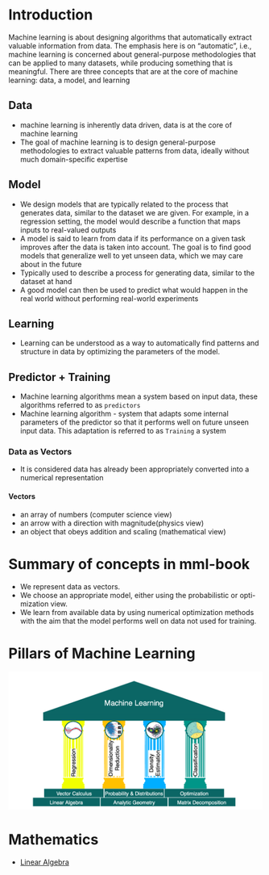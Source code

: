 # Introduction

Machine learning is about designing algorithms that automatically extract valuable information from data.
The emphasis here is on “automatic”, i.e., machine learning is concerned about general-purpose methodologies that can be applied to many datasets, while producing something that is meaningful.
There are three concepts that are at the core of machine learning: data, a model, and learning

## Data
 * machine learning is inherently data driven, data is at the core of machine learning
 * The goal of machine learning is to design general-purpose methodologies to extract valuable patterns from data, ideally without much domain-specific expertise

## Model
 * We design models that are typically related to the process that generates data, similar to the dataset we are given. For example, in a regression setting, the model would describe a function that maps inputs to real-valued outputs
 * A model is said to learn from data if its performance on a given task improves after the data is taken into account. The goal is to find good models that generalize well to yet unseen data, which we may care about in the future
 * Typically used to describe a process for generating data, similar to the dataset at hand
 * A good model can then be used to predict what would happen in the real world without performing real-world experiments

## Learning
 * Learning can be understood as a way to automatically find patterns and structure in data by optimizing the parameters of the model.

## Predictor + Training
 * Machine learning algorithms mean a system based on input data, these algorithms referred to as `predictors`
 * Machine learning algorithm - system that adapts some internal parameters of the predictor so that it performs well on future unseen input data. This adaptation is referred to as `Training` a system

### Data as Vectors
 * It is considered data has already been appropriately converted into a numerical representation

#### Vectors
  * an array of numbers (computer science view)
  * an arrow with a direction with magnitude(physics view)
  * an object that obeys addition and scaling (mathematical view)

# Summary of concepts in mml-book
 * We represent data as vectors.
 * We choose an appropriate model, either using the probabilistic or opti- mization view.
 * We learn from available data by using numerical optimization methods with the aim that the model performs well on data not used for training.

# Pillars of Machine Learning

![alt Pillars of Machine Learning](data/pillars-of-ml.png?raw=true "Pillars")

# Mathematics

 * [Linear Algebra](./Mathematics/Linear%20Algebra/README.md)
